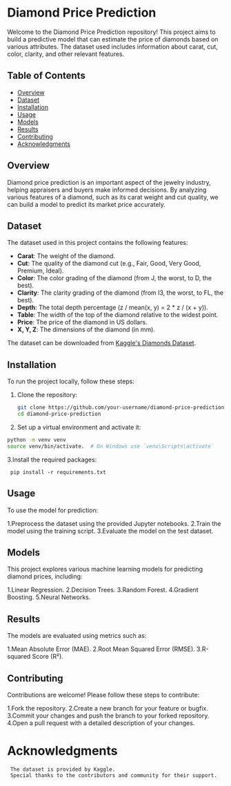 # Diamond Price Prediction

Welcome to the Diamond Price Prediction repository! This project aims to build a predictive model that can estimate the price of diamonds based on various attributes. The dataset used includes information about carat, cut, color, clarity, and other relevant features.

## Table of Contents

- [Overview](#overview)
- [Dataset](#dataset)
- [Installation](#installation)
- [Usage](#usage)
- [Models](#models)
- [Results](#results)
- [Contributing](#contributing)
- [Acknowledgments](#acknowledgments)

## Overview

Diamond price prediction is an important aspect of the jewelry industry, helping appraisers and buyers make informed decisions. By analyzing various features of a diamond, such as its carat weight and cut quality, we can build a model to predict its market price accurately.

## Dataset

The dataset used in this project contains the following features:

- **Carat**: The weight of the diamond.
- **Cut**: The quality of the diamond cut (e.g., Fair, Good, Very Good, Premium, Ideal).
- **Color**: The color grading of the diamond (from J, the worst, to D, the best).
- **Clarity**: The clarity grading of the diamond (from I3, the worst, to FL, the best).
- **Depth**: The total depth percentage (z / mean(x, y) = 2 * z / (x + y)).
- **Table**: The width of the top of the diamond relative to the widest point.
- **Price**: The price of the diamond in US dollars.
- **X, Y, Z**: The dimensions of the diamond (in mm).

The dataset can be downloaded from [Kaggle's Diamonds Dataset](https://www.kaggle.com/shivam2503/diamonds).

## Installation

To run the project locally, follow these steps:

1. Clone the repository:
   ```bash
   git clone https://github.com/your-username/diamond-price-prediction.git
   cd diamond-price-prediction

2. Set up a virtual environment and activate it:
```bash
python -m venv venv
source venv/bin/activate.  # On Windows use `venv\Scripts\activate`
```


3.Install the required packages:
```
 pip install -r requirements.txt
```

 ## Usage

 To use the model for prediction:

1.Preprocess the dataset using the provided Jupyter notebooks.
2.Train the model using the training script.
3.Evaluate the model on the test dataset.
 

 ## Models
 This project explores various machine learning models for predicting diamond prices, including:

  1.Linear Regression.
  2.Decision Trees.
  3.Random Forest.
  4.Gradient Boosting.
  5.Neural Networks.

  ## Results
   The models are evaluated using metrics such as:

   1.Mean Absolute Error (MAE).
   2.Root Mean Squared Error (RMSE).
   3.R-squared Score (R²).


  ## Contributing
   Contributions are welcome! Please follow these steps to contribute:

   1.Fork the repository.
   2.Create a new branch for your feature or bugfix.
   3.Commit your changes and push the branch to your forked repository.
   4.Open a pull request with a detailed description of your changes.

   # Acknowledgments
     The dataset is provided by Kaggle.
     Special thanks to the contributors and community for their support.
